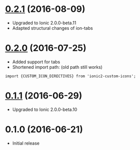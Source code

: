 # [0.2.1](https://github.com/GerritErpenstein/ionic2-custom-icons/compare/0.2.0...0.2.1) (2016-08-09)
- Upgraded to Ionic 2.0.0-beta.11
- Adapted structural changes of ion-tabs

# [0.2.0](https://github.com/GerritErpenstein/ionic2-custom-icons/compare/0.1.1...0.2.0) (2016-07-25)

- Added support for tabs
- Shortened import path: (old path still works)

```import {CUSTOM_ICON_DIRECTIVES} from 'ionic2-custom-icons';```

# [0.1.1](https://github.com/GerritErpenstein/ionic2-custom-icons/compare/0.1.0...0.1.1) (2016-06-29)

- Upgraded to Ionic 2.0.0-beta.10

# 0.1.0 (2016-06-21)

- Initial release